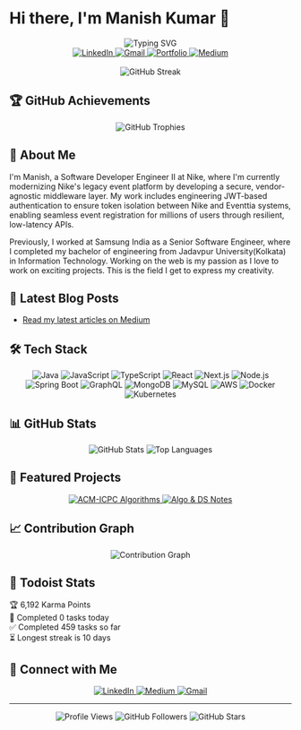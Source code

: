 # Hi there, I'm Manish Kumar 👋

<div align="center">
  <img src="https://readme-typing-svg.herokuapp.com?font=Fira+Code&weight=500&size=40&pause=1000&color=2E9CDB&center=true&vCenter=true&width=600&height=100&lines=SDE+II+@+Nike;Full+Stack+Developer;Problem+Solver" alt="Typing SVG" />
</div>

<div align="center">
  <a href="https://www.linkedin.com/in/manishkumar005/">
    <img src="https://img.shields.io/badge/LinkedIn-0077B5?style=for-the-badge&logo=linkedin&logoColor=white" alt="LinkedIn"/>
  </a>
  <a href="mailto:k.manu00005@gmail.com">
    <img src="https://img.shields.io/badge/Gmail-D14836?style=for-the-badge&logo=gmail&logoColor=white" alt="Gmail"/>
  </a>
  <a href="https://manish005-dev.vercel.app/">
    <img src="https://img.shields.io/badge/Portfolio-000000?style=for-the-badge&logo=About.me&logoColor=white" alt="Portfolio"/>
  </a>
  <a href="https://medium.com/@k.manu00005">
    <img src="https://img.shields.io/badge/Medium-12100E?style=for-the-badge&logo=medium&logoColor=white" alt="Medium"/>
  </a>
</div>

<br/>

<div align="center">
  <img src="https://github-readme-streak-stats.herokuapp.com/?user=manu05X&theme=dark" alt="GitHub Streak" />
</div>

## 🏆 GitHub Achievements
<div align="center">
  <img src="https://github-profile-trophy.vercel.app/?username=manu05X&theme=radical&row=1&column=7" alt="GitHub Trophies" />
</div>

## 🚀 About Me

I'm Manish, a Software Developer Engineer II at Nike, where I'm currently modernizing Nike's legacy event platform by developing a secure, vendor-agnostic middleware layer. My work includes engineering JWT-based authentication to ensure token isolation between Nike and Eventtia systems, enabling seamless event registration for millions of users through resilient, low-latency APIs.

Previously, I worked at Samsung India as a Senior Software Engineer, where I completed my bachelor of engineering from Jadavpur University(Kolkata) in Information Technology. Working on the web is my passion as I love to work on exciting projects. This is the field I get to express my creativity.

## 📝 Latest Blog Posts
<!-- BLOG-POST-LIST:START -->
- [Read my latest articles on Medium](https://medium.com/@k.manu00005)
<!-- BLOG-POST-LIST:END -->

## 🛠️ Tech Stack

<div align="center">
  <img src="https://img.shields.io/badge/Java-ED8B00?style=for-the-badge&logo=java&logoColor=white" alt="Java"/>
  <img src="https://img.shields.io/badge/JavaScript-F7DF1E?style=for-the-badge&logo=javascript&logoColor=black" alt="JavaScript"/>
  <img src="https://img.shields.io/badge/TypeScript-007ACC?style=for-the-badge&logo=typescript&logoColor=white" alt="TypeScript"/>
  <img src="https://img.shields.io/badge/React-20232A?style=for-the-badge&logo=react&logoColor=61DAFB" alt="React"/>
  <img src="https://img.shields.io/badge/Next.js-000000?style=for-the-badge&logo=next.js&logoColor=white" alt="Next.js"/>
  <img src="https://img.shields.io/badge/Node.js-339933?style=for-the-badge&logo=nodedotjs&logoColor=white" alt="Node.js"/>
  <img src="https://img.shields.io/badge/Spring_Boot-6DB33F?style=for-the-badge&logo=spring-boot&logoColor=white" alt="Spring Boot"/>
  <img src="https://img.shields.io/badge/GraphQL-E10098?style=for-the-badge&logo=graphql&logoColor=white" alt="GraphQL"/>
  <img src="https://img.shields.io/badge/MongoDB-4EA94B?style=for-the-badge&logo=mongodb&logoColor=white" alt="MongoDB"/>
  <img src="https://img.shields.io/badge/MySQL-00000F?style=for-the-badge&logo=mysql&logoColor=white" alt="MySQL"/>
  <img src="https://img.shields.io/badge/AWS-232F3E?style=for-the-badge&logo=amazon-aws&logoColor=white" alt="AWS"/>
  <img src="https://img.shields.io/badge/Docker-2496ED?style=for-the-badge&logo=docker&logoColor=white" alt="Docker"/>
  <img src="https://img.shields.io/badge/Kubernetes-326CE5?style=for-the-badge&logo=kubernetes&logoColor=white" alt="Kubernetes"/>
</div>

## 📊 GitHub Stats

<div align="center">
  <img src="https://github-readme-stats.vercel.app/api?username=manu05X&show_icons=true&theme=radical&include_all_commits=true&count_private=true" alt="GitHub Stats" />
  <img src="https://github-readme-stats.vercel.app/api/top-langs/?username=manu05X&layout=compact&theme=radical&langs_count=8" alt="Top Languages" />
</div>

## 🌟 Featured Projects

<div align="center">
  <a href="https://github.com/manu05X/ACM-ICPC-Algorithms">
    <img src="https://github-readme-stats.vercel.app/api/pin/?username=manu05X&repo=ACM-ICPC-Algorithms&theme=radical" alt="ACM-ICPC Algorithms" />
  </a>
  <a href="https://github.com/manu05X/Algo_Ds_Notes">
    <img src="https://github-readme-stats.vercel.app/api/pin/?username=manu05X&repo=Algo_Ds_Notes&theme=radical" alt="Algo & DS Notes" />
  </a>
</div>

## 📈 Contribution Graph

<div align="center">
  <img src="https://github-readme-activity-graph.vercel.app/graph?username=manu05X&theme=radical&hide_border=true" alt="Contribution Graph" />
</div>

## 🎯 Todoist Stats

<!-- TODO-IST:START -->
🏆  6,192 Karma Points           
🌸  Completed 0 tasks today           
✅  Completed 459 tasks so far           
⏳  Longest streak is 10 days
<!-- TODO-IST:END -->

## 🤝 Connect with Me

<div align="center">
  <a href="https://www.linkedin.com/in/manishkumar005/">
    <img src="https://img.shields.io/badge/LinkedIn-0077B5?style=for-the-badge&logo=linkedin&logoColor=white" alt="LinkedIn"/>
  </a>
  <a href="https://medium.com/@k.manu00005">
    <img src="https://img.shields.io/badge/Medium-12100E?style=for-the-badge&logo=medium&logoColor=white" alt="Medium"/>
  </a>
  <a href="mailto:k.manu00005@gmail.com">
    <img src="https://img.shields.io/badge/Gmail-D14836?style=for-the-badge&logo=gmail&logoColor=white" alt="Gmail"/>
  </a>
</div>

---

<div align="center">
  <img src="https://komarev.com/ghpvc/?username=manu05X&style=flat-square&color=blue" alt="Profile Views"/>
  <img src="https://img.shields.io/github/followers/manu05X?label=Followers&style=social" alt="GitHub Followers"/>
  <img src="https://img.shields.io/github/stars/manu05X?label=Stars&style=social" alt="GitHub Stars"/>
</div>
